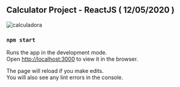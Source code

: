 

## Calculator Project - ReactJS ( 12/05/2020 )

![calculadora](https://user-images.githubusercontent.com/60307596/81639810-5f188580-93f3-11ea-96b9-ecf51f1d3f31.PNG)




### `npm start`

Runs the app in the development mode.<br />
Open [http://localhost:3000](http://localhost:3000) to view it in the browser.

The page will reload if you make edits.<br />
You will also see any lint errors in the console.

